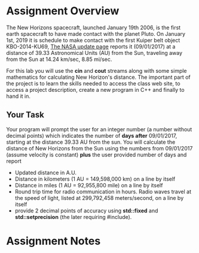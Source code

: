 # Assignment Overview

The New Horizons spacecraft, launched January 19th 2006, is the first earth spacecraft to have made contact with the planet Pluto. On January 1st, 2019 it is schedule to make contact with the first Kuiper belt object KBO-2014-KU69, [The NASA update page](http://pluto.jhuapl.edu/Mission/Where-is-New-Horizons.php) reports it (09/01/2017) at a distance of 39.33 Astronomical Units (AU) from the Sun, traveling away from the Sun at 14.24 km/sec, 8.85 mi/sec.

For this lab you will use the **cin** and **cout** streams along with some simple mathematics for calculating New Horizon's distance. The important part of the project is to learn the skills needed to access the class web site, to access a project description, create a new program in C++ and finally to hand it in.

## Your Task

Your program will prompt the user for an integer number (a number without decimal points) which indicates the number of **days after** 09/01/2017, starting at the distance 39.33 AU from the sun. You will calculate the distance of New Horizons from the Sun using the numbers from 09/01/2017 (assume velocity is constant) **plus** the user provided number of days and report

- Updated distance in A.U.
- Distance in kilometers (1 AU = 149,598,000 km) on a line by itself
- Distance in miles (1 AU = 92,955,800 mile) on a line by itself
- Round trip time for radio communication in hours. Radio waves travel at the speed of light, listed at 299,792,458 meters/second, on a line by itself
- provide 2 decimal points of accuracy using **std::fixed** and **std::setprecision** (the later requiring #include<iomanip>).

# Assignment Notes

